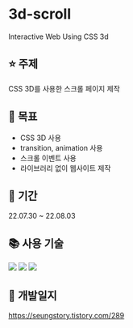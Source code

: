 # 3d-scroll
Interactive Web Using CSS 3d

## ⭐ 주제
CSS 3D를 사용한 스크롤 페이지 제작

## 🎯 목표
+ CSS 3D 사용
+ transition, animation 사용
+ 스크롤 이벤트 사용
+ 라이브러리 없이 웹사이트 제작

## 📆 기간
22.07.30 ~ 22.08.03

## 📚 사용 기술
<img src="https://img.shields.io/badge/HTML5-E34F26?style=for-the-badge&logo=HTML5&logoColor=white"> <img src="https://img.shields.io/badge/CSS3-1572B6?style=for-the-badge&logo=CSS3&logoColor=white"> <img src="https://img.shields.io/badge/JavaScript-F7DF1E?style=for-the-badge&logo=JavaScript&logoColor=white">

## 📝 개발일지
https://seungstory.tistory.com/289
